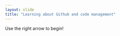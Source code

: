 ```yaml
---
layout: slide
title: "Learning about Github and code management"
---
```


Use the right arrow to begin!
